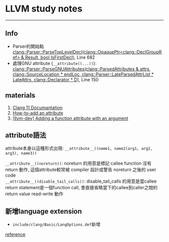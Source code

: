 # LLVM study notes
---
## Info
 - Parser的開始點 [clang::Parser::ParseTopLevelDecl(clang::OpaquePtr\<clang::DeclGroupRef> & Result, bool IsFirstDecl)](file:///d:\app_toolchain_unsp_hq\src\exeproject\qpcx\src\tools\clang\lib\parse\parser.cpp), Line 682  
 - 處理GNU attribute (`__attribute((...))`): [clang::Parser::ParseGNUAttributes(clang::ParsedAttributes &amp; attrs, clang::SourceLocation * endLoc, clang::Parser::LateParsedAttrList * LateAttrs, clang::Declarator * D)](file:///d:\app_toolchain_unsp_hq\src\exeproject\qpcx\src\tools\clang\lib\parse\parsedecl.cpp), Line 150  


## materials
1. [Clang 11 Documantation](https://clang.llvm.org/docs/AttributeReference.html)  
2. [How-to-add an attribute](http://clang.llvm.org/docs/InternalsManual.html#how-to-add-an-attribute)  
3. [[llvm-dev] Adding a function attribute with an argument](http://lists.llvm.org/pipermail/llvm-dev/2015-October/091122.html)  

## attribute語法
attribute本身以這種形式出現: `__attribute__((name1, name2(arg1, arg2, arg3), name3))`

`__attribute__((noreturn))`: noreturn 的用意是標記 callee function 沒有 return 動作, 這個attribute較常被 compiler 設計成警告 noreturn 之後的 user code  
`__attribute__((disable_tail_calls))`: disable_tail_calls 的用意是當callee return statement是一個function call, 會直接省略當下的callee到caller之間的return value read-write 動作  

## 新增language extension
 - `include/clang/Basic/LangOptions.def`新增

[reference](https://gcc.gnu.org/onlinedocs/gcc-4.9.1/gcc/Attribute-Syntax.html#Attribute-Syntax)
